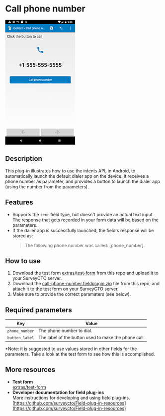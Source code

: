 # Call phone number

![](extras/call-phone-number.jpg)

## Description

This plug-in illustrates how to use the intents API, in Android, to automatically launch the default dialer app on the device. It receives a phone number as parameter, and provides a button to launch the dialer app (using the number from the parameters).

## Features

* Supports the `text` field type, but doesn't provide an actual text input. The response that gets recorded in your form data will be based on the parameters.
* If the dailer app is successfully launched, the field's response will be stored as:  
    > The following phone number was called: [phone_number].

## How to use

1. Download the test form [extras/test-form](extras/test-form) from this repo and upload it to your SurveyCTO server.
1. Download the [call-phone-number.fieldplugin.zip](call-phone-number.fieldplugin.zip) file from this repo, and attach it to the test form on your SurveyCTO server.
1. Make sure to provide the correct paramaters (see below).

## Required parameters

| Key | Value |
| --- | --- |
| `phone_number` | The phone number to dial. |
| `button_label` | The label of the button used to make the phone call. |

*Note: it is suggested to use values stored in other fields for the parameters. Take a look at the test form to see how this is accomplished.

## More resources

* **Test form**  
[extras/test-form](extras/test-form)
* **Developer documentation for field plug-ins**  
More instructions for developing and using field plug-ins. [https://github.com/surveycto/Field-plug-in-resources](https://github.com/surveycto/Field-plug-in-resources)

